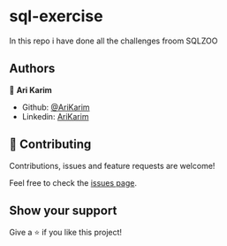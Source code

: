 # sql-exercise

In this repo i have done all the challenges froom SQLZOO






## Authors

👤 **Ari Karim**

- Github: [@AriKarim](https://github.com/arikarim)
- Linkedin: [AriKarim](https://www.linkedin.com/in/ari-karim-523bb81b3)


## 🤝 Contributing

Contributions, issues and feature requests are welcome!

Feel free to check the [issues page](issues/).

## Show your support

Give a ⭐️ if you like this project!
